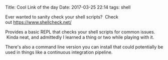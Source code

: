 Title: Cool Link of the day
Date: 2017-03-25 22:14
tags: shell

Ever wanted to sanity check your shell scripts?  Check out <https://www.shellcheck.net/>

Provides a basic REPL that checks your shell scripts for common issues.  Kinda neat, and admittedly I learned a thing or
two while playing with it.

There's also a command line version you can install that could potentially be used in things like a continuous
integration pipeline.
